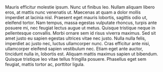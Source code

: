 Mauris efficitur molestie ipsum. Nunc ut finibus leo. Nullam aliquam libero eros, at mattis nunc venenatis ut. Maecenas at quam a dolor mollis imperdiet at lacinia nisl. Praesent eget mauris lobortis, sagittis odio ut, eleifend tortor. Nam tempus, massa egestas vulputate rhoncus, turpis ante posuere mi, nec feugiat lectus augue ut metus. Quisque tristique neque in pellentesque convallis. Morbi ornare sem id risus viverra maximus. Sed sit amet justo eu sapien egestas ultrices vitae nec justo. Nulla nulla felis, imperdiet ac justo nec, luctus ullamcorper nunc. Cras efficitur ante nisi, ullamcorper eleifend sapien vestibulum nec. Etiam eget ante auctor, tincidunt nulla in, lobortis est. Aliquam mattis maximus sapien ut bibendum. Quisque tristique leo vitae tellus fringilla posuere. Phasellus eget sem feugiat, mattis tortor ac, porttitor ligula.